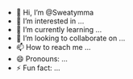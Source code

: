 - 👋 Hi, I’m @Sweatymma
- 👀 I’m interested in ...
- 🌱 I’m currently learning ...
- 💞️ I’m looking to collaborate on ...
- 📫 How to reach me ...
- 😄 Pronouns: ...
- ⚡ Fun fact: ...

<!---
Sweatymma/Sweatymma is a ✨ special ✨ repository because its `README.md` (this file) appears on your GitHub profile.
You can click the Preview link to take a look at your changes.
--->
